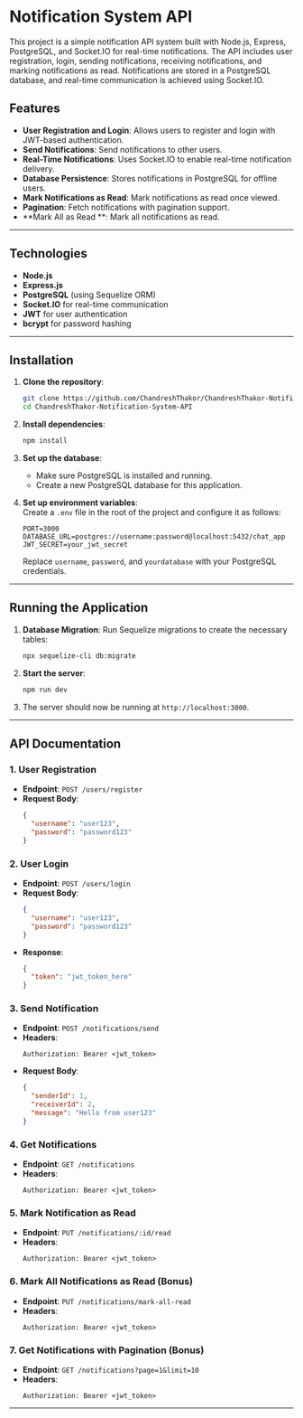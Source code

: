 
# Notification System API

This project is a simple notification API system built with Node.js, Express, PostgreSQL, and Socket.IO for real-time notifications. The API includes user registration, login, sending notifications, receiving notifications, and marking notifications as read. Notifications are stored in a PostgreSQL database, and real-time communication is achieved using Socket.IO.

## Features

- **User Registration and Login**: Allows users to register and login with JWT-based authentication.
- **Send Notifications**: Send notifications to other users.
- **Real-Time Notifications**: Uses Socket.IO to enable real-time notification delivery.
- **Database Persistence**: Stores notifications in PostgreSQL for offline users.
- **Mark Notifications as Read**: Mark notifications as read once viewed.
- **Pagination**: Fetch notifications with pagination support.
- **Mark All as Read **: Mark all notifications as read.

---

## Technologies

- **Node.js**
- **Express.js**
- **PostgreSQL** (using Sequelize ORM)
- **Socket.IO** for real-time communication
- **JWT** for user authentication
- **bcrypt** for password hashing

---

## Installation

1. **Clone the repository**:
   ```bash
   git clone https://github.com/ChandreshThakor/ChandreshThakor-Notification-System-API.git
   cd ChandreshThakor-Notification-System-API
   ```

2. **Install dependencies**:
   ```bash
   npm install
   ```

3. **Set up the database**:
   - Make sure PostgreSQL is installed and running.
   - Create a new PostgreSQL database for this application.

4. **Set up environment variables**:  
   Create a `.env` file in the root of the project and configure it as follows:

   ```env
   PORT=3000
   DATABASE_URL=postgres://username:password@localhost:5432/chat_app
   JWT_SECRET=your_jwt_secret
   ```

   Replace `username`, `password`, and `yourdatabase` with your PostgreSQL credentials.

---

## Running the Application

1. **Database Migration**:
   Run Sequelize migrations to create the necessary tables:

   ```bash
   npx sequelize-cli db:migrate
   ```

2. **Start the server**:
   ```bash
   npm run dev
   ```

3. The server should now be running at `http://localhost:3000`.

---

## API Documentation

### 1. User Registration

- **Endpoint**: `POST /users/register`
- **Request Body**:
  ```json
  {
    "username": "user123",
    "password": "password123"
  }
  ```

### 2. User Login

- **Endpoint**: `POST /users/login`
- **Request Body**:
  ```json
  {
    "username": "user123",
    "password": "password123"
  }
  ```
- **Response**:
  ```json
  {
    "token": "jwt_token_here"
  }
  ```

### 3. Send Notification

- **Endpoint**: `POST /notifications/send`
- **Headers**:
  ```
  Authorization: Bearer <jwt_token>
  ```
- **Request Body**:
  ```json
  {
    "senderId": 1,
    "receiverId": 2,
    "message": "Hello from user123"
  }
  ```

### 4. Get Notifications

- **Endpoint**: `GET /notifications`
- **Headers**:
  ```
  Authorization: Bearer <jwt_token>
  ```

### 5. Mark Notification as Read

- **Endpoint**: `PUT /notifications/:id/read`
- **Headers**:
  ```
  Authorization: Bearer <jwt_token>
  ```

### 6. Mark All Notifications as Read (Bonus)

- **Endpoint**: `PUT /notifications/mark-all-read`
- **Headers**:
  ```
  Authorization: Bearer <jwt_token>
  ```

### 7. Get Notifications with Pagination (Bonus)

- **Endpoint**: `GET /notifications?page=1&limit=10`
- **Headers**:
  ```
  Authorization: Bearer <jwt_token>
  ```

---

